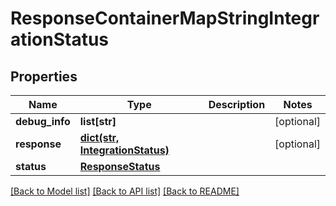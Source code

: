 # ResponseContainerMapStringIntegrationStatus

## Properties
Name | Type | Description | Notes
------------ | ------------- | ------------- | -------------
**debug_info** | **list[str]** |  | [optional] 
**response** | [**dict(str, IntegrationStatus)**](IntegrationStatus.md) |  | [optional] 
**status** | [**ResponseStatus**](ResponseStatus.md) |  | 

[[Back to Model list]](../README.md#documentation-for-models) [[Back to API list]](../README.md#documentation-for-api-endpoints) [[Back to README]](../README.md)


